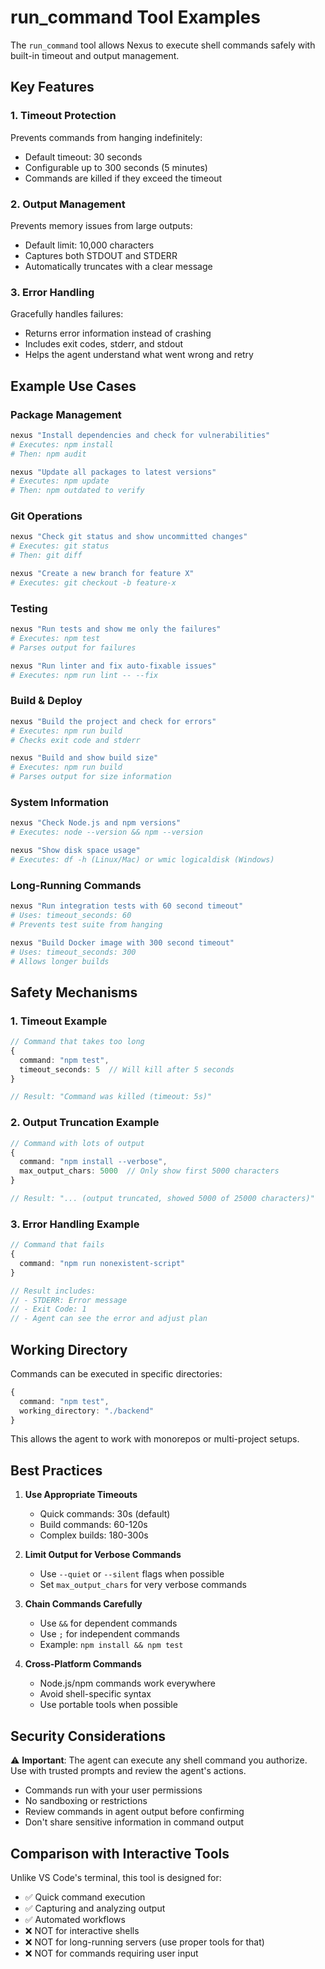 # run_command Tool Examples

The `run_command` tool allows Nexus to execute shell commands safely with built-in timeout and output management.

## Key Features

### 1. **Timeout Protection**
Prevents commands from hanging indefinitely:
- Default timeout: 30 seconds
- Configurable up to 300 seconds (5 minutes)
- Commands are killed if they exceed the timeout

### 2. **Output Management**
Prevents memory issues from large outputs:
- Default limit: 10,000 characters
- Captures both STDOUT and STDERR
- Automatically truncates with a clear message

### 3. **Error Handling**
Gracefully handles failures:
- Returns error information instead of crashing
- Includes exit codes, stderr, and stdout
- Helps the agent understand what went wrong and retry

## Example Use Cases

### Package Management
```bash
nexus "Install dependencies and check for vulnerabilities"
# Executes: npm install
# Then: npm audit

nexus "Update all packages to latest versions"
# Executes: npm update
# Then: npm outdated to verify
```

### Git Operations
```bash
nexus "Check git status and show uncommitted changes"
# Executes: git status
# Then: git diff

nexus "Create a new branch for feature X"
# Executes: git checkout -b feature-x
```

### Testing
```bash
nexus "Run tests and show me only the failures"
# Executes: npm test
# Parses output for failures

nexus "Run linter and fix auto-fixable issues"
# Executes: npm run lint -- --fix
```

### Build & Deploy
```bash
nexus "Build the project and check for errors"
# Executes: npm run build
# Checks exit code and stderr

nexus "Build and show build size"
# Executes: npm run build
# Parses output for size information
```

### System Information
```bash
nexus "Check Node.js and npm versions"
# Executes: node --version && npm --version

nexus "Show disk space usage"
# Executes: df -h (Linux/Mac) or wmic logicaldisk (Windows)
```

### Long-Running Commands
```bash
nexus "Run integration tests with 60 second timeout"
# Uses: timeout_seconds: 60
# Prevents test suite from hanging

nexus "Build Docker image with 300 second timeout"
# Uses: timeout_seconds: 300
# Allows longer builds
```

## Safety Mechanisms

### 1. Timeout Example
```typescript
// Command that takes too long
{
  command: "npm test",
  timeout_seconds: 5  // Will kill after 5 seconds
}

// Result: "Command was killed (timeout: 5s)"
```

### 2. Output Truncation Example
```typescript
// Command with lots of output
{
  command: "npm install --verbose",
  max_output_chars: 5000  // Only show first 5000 characters
}

// Result: "... (output truncated, showed 5000 of 25000 characters)"
```

### 3. Error Handling Example
```typescript
// Command that fails
{
  command: "npm run nonexistent-script"
}

// Result includes:
// - STDERR: Error message
// - Exit Code: 1
// - Agent can see the error and adjust plan
```

## Working Directory

Commands can be executed in specific directories:

```typescript
{
  command: "npm test",
  working_directory: "./backend"
}
```

This allows the agent to work with monorepos or multi-project setups.

## Best Practices

1. **Use Appropriate Timeouts**
   - Quick commands: 30s (default)
   - Build commands: 60-120s
   - Complex builds: 180-300s

2. **Limit Output for Verbose Commands**
   - Use `--quiet` or `--silent` flags when possible
   - Set `max_output_chars` for very verbose commands

3. **Chain Commands Carefully**
   - Use `&&` for dependent commands
   - Use `;` for independent commands
   - Example: `npm install && npm test`

4. **Cross-Platform Commands**
   - Node.js/npm commands work everywhere
   - Avoid shell-specific syntax
   - Use portable tools when possible

## Security Considerations

⚠️ **Important**: The agent can execute any shell command you authorize. Use with trusted prompts and review the agent's actions.

- Commands run with your user permissions
- No sandboxing or restrictions
- Review commands in agent output before confirming
- Don't share sensitive information in command output

## Comparison with Interactive Tools

Unlike VS Code's terminal, this tool is designed for:
- ✅ Quick command execution
- ✅ Capturing and analyzing output
- ✅ Automated workflows
- ❌ NOT for interactive shells
- ❌ NOT for long-running servers (use proper tools for that)
- ❌ NOT for commands requiring user input

